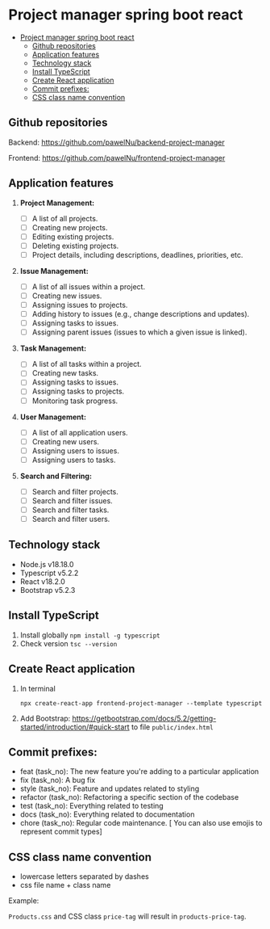 # Project manager spring boot react

-   [Project manager spring boot react](#project-manager-spring-boot-react)
    -   [Github repositories](#github-repositories)
    -   [Application features](#application-features)
    -   [Technology stack](#technology-stack)
    -   [Install TypeScript](#install-typescript)
    -   [Create React application](#create-react-application)
    -   [Commit prefixes:](#commit-prefixes)
    -   [CSS class name convention](#css-class-name-convention)

## Github repositories

Backend: https://github.com/pawelNu/backend-project-manager

Frontend: https://github.com/pawelNu/frontend-project-manager

## Application features

1. **Project Management:**

    - [ ] A list of all projects.
    - [ ] Creating new projects.
    - [ ] Editing existing projects.
    - [ ] Deleting existing projects.
    - [ ] Project details, including descriptions, deadlines, priorities, etc.

2. **Issue Management:**

    - [ ] A list of all issues within a project.
    - [ ] Creating new issues.
    - [ ] Assigning issues to projects.
    - [ ] Adding history to issues (e.g., change descriptions and updates).
    - [ ] Assigning tasks to issues.
    - [ ] Assigning parent issues (issues to which a given issue is linked).

3. **Task Management:**

    - [ ] A list of all tasks within a project.
    - [ ] Creating new tasks.
    - [ ] Assigning tasks to issues.
    - [ ] Assigning tasks to projects.
    - [ ] Monitoring task progress.

4. **User Management:**

    - [ ] A list of all application users.
    - [ ] Creating new users.
    - [ ] Assigning users to issues.
    - [ ] Assigning users to tasks.

5. **Search and Filtering:**

    - [ ] Search and filter projects.
    - [ ] Search and filter issues.
    - [ ] Search and filter tasks.
    - [ ] Search and filter users.

## Technology stack

-   Node.js v18.18.0
-   Typescript v5.2.2
-   React v18.2.0
-   Bootstrap v5.2.3

## Install TypeScript

1. Install globally `npm install -g typescript`
2. Check version `tsc --version`

## Create React application

1. In terminal
    ```shell
    npx create-react-app frontend-project-manager --template typescript
    ```
2. Add Bootstrap: https://getbootstrap.com/docs/5.2/getting-started/introduction/#quick-start to file `public/index.html`

## Commit prefixes:

-   feat (task_no): The new feature you're adding to a particular application
-   fix (task_no): A bug fix
-   style (task_no): Feature and updates related to styling
-   refactor (task_no): Refactoring a specific section of the codebase
-   test (task_no): Everything related to testing
-   docs (task_no): Everything related to documentation
-   chore (task_no): Regular code maintenance. [ You can also use emojis to represent commit types]

## CSS class name convention

-   lowercase letters separated by dashes
-   css file name + class name

Example:

`Products.css` and CSS class `price-tag` will result in `products-price-tag`.
